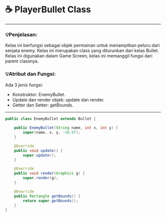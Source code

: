 # ☕️ PlayerBullet Class

****
### 💡Penjelasan:
Kelas ini berfungsi sebagai objek permainan untuk menampilkan peluru dari senjata enemy.
Kelas ini merupakan class yang diturunkan dari kelas Bullet.
Kelas ini digunakan dalam Game Screen, kelas ini memanggil fungsi dari parent classnya.

### 💡Atribut dan Fungsi:
Ada 3 jenis fungsi:
- Konstruktor: EnemyBullet.
- Update dan render objek: update dan render.
- Getter dan Setter: getBounds.

****

```java
public class EnemyBullet extends Bullet {
	
	public EnemyBullet(String name, int x, int y) {
		super(name, x, y, -50.0f);
	}

	@Override
	public void update() {
		super.update();
	}

	@Override
	public void render(Graphics g) {
		super.render(g);
	}

	@Override
	public Rectangle getBounds() {
		return super.getBounds();
	}
}
```